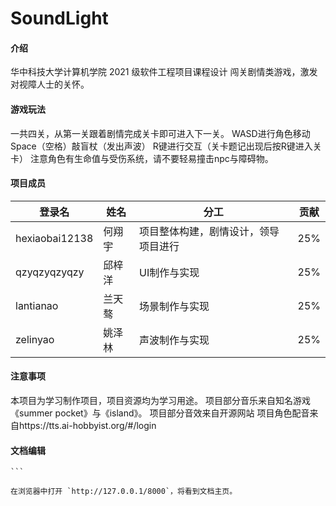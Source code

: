 # SoundLight

#### 介绍

华中科技大学计算机学院 2021 级软件工程项目课程设计
闯关剧情类游戏，激发对视障人士的关怀。

#### 游戏玩法

一共四关，从第一关跟着剧情完成关卡即可进入下一关。
WASD进行角色移动
Space（空格）敲盲杖（发出声波）
R键进行交互（关卡题记出现后按R键进入关卡）
注意角色有生命值与受伤系统，请不要轻易撞击npc与障碍物。

#### 项目成员

登录名 | 姓名 |分工  |贡献
------------ | ------------- |------------ | -------------
hexiaobai12138 | 何翔宇  | 项目整体构建，剧情设计，领导项目进行  |25%
qzyqzyqzyqzy | 邱梓洋  | UI制作与实现  |  25%
lantianao | 兰天骜 |场景制作与实现|  25%
zelinyao| 姚泽林 | 声波制作与实现|  25%

#### 注意事项

本项目为学习制作项目，项目资源均为学习用途。
项目部分音乐来自知名游戏《summer pocket》与《island》。
项目部分音效来自开源网站
项目角色配音来自https://tts.ai-hobbyist.org/#/login

#### 文档编辑


    ```

    在浏览器中打开 `http://127.0.0.1/8000`，将看到文档主页。
